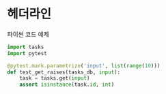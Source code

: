 #  __헤더라인__

파이썬 코드 예제

```python
import tasks
import pytest

@pytest.mark.parametrize('input', list(range(10)))
def test_get_raises(tasks_db, input):
    task = tasks.get(input)
    assert isinstance(task.id, int)

